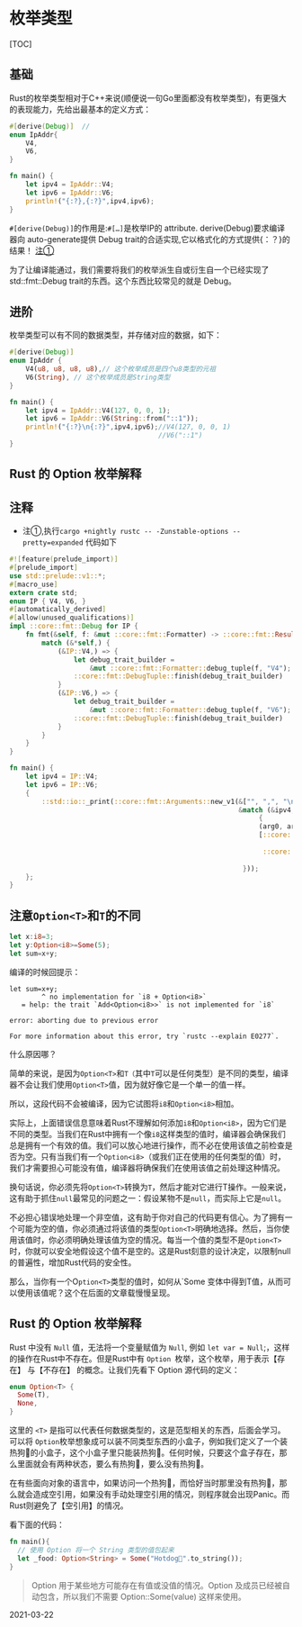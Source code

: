 # 枚举类型

[TOC] 

## 基础
Rust的枚举类型相对于C++来说(顺便说一句Go里面都没有枚举类型)，有更强大的表现能力，先给出最基本的定义方式：
```rust
#[derive(Debug)]  // 
enum IpAddr{
    V4,
    V6,
}

fn main() {
    let ipv4 = IpAddr::V4;
    let ipv6 = IpAddr::V6;
    println!("{:?},{:?}",ipv4,ipv6);
}
```

`#[derive(Debug)]`的作用是:`#[…]`是枚举IP的 attribute. derive(Debug)要求编译器向 auto-generate提供 Debug trait的合适实现,它以格式化的方式提供{：？}的结果！ [注①](#注①)

为了让编译能通过，我们需要将我们的枚举派生自或衍生自一个已经实现了 std::fmt::Debug trait的东西。这个东西比较常见的就是 Debug。

## 进阶
枚举类型可以有不同的数据类型，并存储对应的数据，如下：
```rust
#[derive(Debug)]
enum IpAddr {
    V4(u8, u8, u8, u8),// 这个枚举成员是四个u8类型的元祖
    V6(String), // 这个枚举成员是String类型
}

fn main() {
    let ipv4 = IpAddr::V4(127, 0, 0, 1);
    let ipv6 = IpAddr::V6(String::from("::1"));
    println!("{:?}\n{:?}",ipv4,ipv6);//V4(127, 0, 0, 1) 
                                     //V6("::1")
}
```
## Rust 的 Option 枚举解释


## 注释
- <a id="注①">注①</a>,执行`cargo +nightly rustc -- -Zunstable-options --pretty=expanded` 代码如下

```rust
#![feature(prelude_import)]
#[prelude_import]
use std::prelude::v1::*;
#[macro_use]
extern crate std;
enum IP { V4, V6, }
#[automatically_derived]
#[allow(unused_qualifications)]
impl ::core::fmt::Debug for IP {
    fn fmt(&self, f: &mut ::core::fmt::Formatter) -> ::core::fmt::Result {
        match (&*self,) {
            (&IP::V4,) => {
                let debug_trait_builder =
                    &mut ::core::fmt::Formatter::debug_tuple(f, "V4");
                ::core::fmt::DebugTuple::finish(debug_trait_builder)
            }
            (&IP::V6,) => {
                let debug_trait_builder =
                    &mut ::core::fmt::Formatter::debug_tuple(f, "V6");
                ::core::fmt::DebugTuple::finish(debug_trait_builder)
            }
        }
    }
}

fn main() {
    let ipv4 = IP::V4;
    let ipv6 = IP::V6;
    {
        ::std::io::_print(::core::fmt::Arguments::new_v1(&["", ",", "\n"],
                                                         &match (&ipv4, &ipv6)
                                                              {
                                                              (arg0, arg1) =>
                                                              [::core::fmt::ArgumentV1::new(arg0,
                                                                                            ::core::fmt::Debug::fmt),
                                                               ::core::fmt::ArgumentV1::new(arg1,
                                                                                            ::core::fmt::Debug::fmt)],
                                                          }));
    };
}
```



##  注意`Option<T>`和`T`的不同

```rust
let x:i8=3;
let y:Option<i8>=Some(5);
let sum=x+y;
```

编译的时候回提示：

```shell
let sum=x+y;
        ^ no implementation for `i8 + Option<i8>`
   = help: the trait `Add<Option<i8>>` is not implemented for `i8`

error: aborting due to previous error

For more information about this error, try `rustc --explain E0277`.
```

什么原因哪？

简单的来说，是因为`Option<T>`和`T（`其中`T`可以是任何类型）是不同的类型，编译器不会让我们使用`Option<T>`值，因为就好像它是一个单一的值一样。

所以，这段代码不会被编译，因为它试图将`i8`和`Option<i8>`相加。

实际上，上面错误信息意味着Rust不理解如何添加`i8`和`Option<i8>`，因为它们是不同的类型。当我们在Rust中拥有一个像`i8`这样类型的值时，编译器会确保我们总是拥有一个有效的值。我们可以放心地进行操作，而不必在使用该值之前检查是否为空。只有当我们有一个`Option<i8>`（或我们正在使用的任何类型的值）时，我们才需要担心可能没有值，编译器将确保我们在使用该值之前处理这种情况。

换句话说，你必须先将`Option<T>`转换为`T`，然后才能对它进行T操作。一般来说，这有助于抓住`null`最常见的问题之一：假设某物不是`null`，而实际上它是`null`。

不必担心错误地处理一个非空值，这有助于你对自己的代码更有信心。为了拥有一个可能为空的值，你必须通过将该值的类型`Option<T>`明确地选择。然后，当你使用该值时，你必须明确处理该值为空的情况。每当一个值的类型不是`Option<T>`时，你就可以安全地假设这个值不是空的。这是Rust刻意的设计决定，以限制null的普遍性，增加Rust代码的安全性。

那么，当你有一个O`ption<T>`类型的值时，如何从`Some  变体中得到T值，从而可以使用该值呢？这个在后面的文章载慢慢呈现。

## Rust 的 Option 枚举解释
Rust 中没有 `Null` 值，无法将一个变量赋值为 `Null`, 例如 `let var = Null`;，这样的操作在Rust中不存在。但是Rust中有 `Option `枚举，这个枚举，用于表示【存在】 与【不存在】 的概念。让我们先看下 Option 源代码的定义：

```rust
enum Option<T> {
  Some(T),
  None,
}
```

这里的 `<T>` 是指可以代表任何数据类型的，这是范型相关的东西，后面会学习。可以将 `Option`枚举想象成可以装不同类型东西的小盒子，例如我们定义了一个装热狗🌭的小盒子，这个小盒子里只能装热狗🌭。任何时候，只要这个盒子存在，那么里面就会有两种状态，要么有热狗🌭，要么没有热狗🌭。

在有些面向对象的语言中，如果访问一个热狗🌭，而恰好当时那里没有热狗🌭，那么就会造成空引用，如果没有手动处理空引用的情况，则程序就会出现Panic。而Rust则避免了【空引用】的情况。

看下面的代码：

```rust
fn main(){
  // 使用 Option 将一个 String 类型的值包起来
  let _food: Option<String> = Some("Hotdog🌭".to_string());
}
```

> Option 用于某些地方可能存在有值或没值的情况。Option 及成员已经被自动包含，所以我们不需要 Option::Some(value) 这样来使用。

2021-03-22